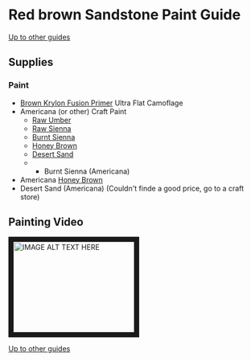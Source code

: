 # Red brown Sandstone Paint Guide
[Up to other guides](../README.md)

## Supplies

### Paint
* [Brown Krylon Fusion Primer](http://amzn.to/2Et5nEm) Ultra Flat Camoflage
* Americana (or other) Craft Paint
  * [Raw Umber](https://decoart.com/Merchant2/merchant.mvc?Session_ID=9dfbaac54a360cee1f9f4ea541267a45&Screen=PROD&Store_Code=D&Product_Code=DA130-3&Category_Code=DA-2)
  * [Raw Sienna](https://decoart.com/Merchant2/merchant.mvc?Session_ID=9dfbaac54a360cee1f9f4ea541267a45&Screen=PROD&Store_Code=D&Product_Code=DAO93-3&Category_Code=DA-2)
  * [Burnt Sienna](https://decoart.com/Merchant2/merchant.mvc?Session_ID=9dfbaac54a360cee1f9f4ea541267a45&Screen=PROD&Store_Code=D&Product_Code=DAO63-3&Category_Code=DA-2)
  * [Honey Brown](https://decoart.com/Merchant2/merchant.mvc?Session_ID=9dfbaac54a360cee1f9f4ea541267a45&Screen=PROD&Store_Code=D&Product_Code=DA163-3&Category_Code=DA-2)
  * [Desert Sand](https://decoart.com/Merchant2/merchant.mvc?Session_ID=9dfbaac54a360cee1f9f4ea541267a45&Screen=PROD&Store_Code=D&Product_Code=DAO77-3&Category_Code=DA-2)
  * * Burnt Sienna (Americana)
* Americana [Honey Brown](http://amzn.to/2BmMi4O)
* Desert Sand (Americana) (Couldn't finde a good price, go to a craft store)

## Painting Video

<a href="http://www.youtube.com/watch?feature=player_embedded&v=7FGWaC4HtNk" target="_blank"><img src="http://img.youtube.com/vi/7FGWaC4HtNk/0.jpg" alt="IMAGE ALT TEXT HERE" width="240" height="180" border="10" /></a>

[Up to other guides](../README.md)

